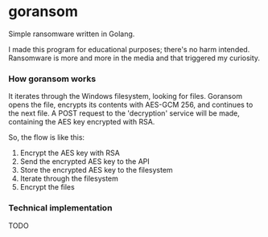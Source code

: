 # goransom
Simple ransomware written in Golang.

I made this program for educational purposes; there's no harm intended. Ransomware is more and more in the media and that triggered my curiosity.

### How goransom works
It iterates through the Windows filesystem, looking for files. Goransom opens the file, encrypts its contents with AES-GCM 256, and continues to the next file. A POST request to the 'decryption' service will be made, containing the AES key encrypted with RSA.

So, the flow is like this:
1. Encrypt the AES key with RSA
2. Send the encrypted AES key to the API
3. Store the encrypted AES key to the filesystem
4. Iterate through the filesystem
5. Encrypt the files

### Technical implementation
TODO